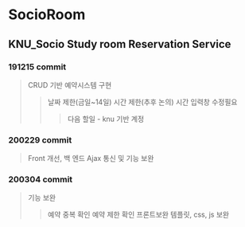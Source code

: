 # SocioRoom
## KNU_Socio Study room Reservation Service

### 191215 commit
>CRUD 기반 예약시스템 구현
>>날짜 제한(금일~14일)
>>시간 제한(추후 논의)
>>시간 입력창 수정필요
>>>다음 할일 - knu 기반 계정

### 200229 commit
>Front 개선, 백 엔드 Ajax 통신 및 기능 보완

### 200304 commit
>기능 보완
>>예약 중복 확인
>>예약 제한 확인
>프론트보완
>>템플릿, css, js 보완
